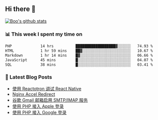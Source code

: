 ## Hi there 👋

[![Boo's github stats](https://github-readme-stats.vercel.app/api?username=0xAiKang)](https://github.com/anuraghazra/github-readme-stats)

<!-- [![Most Used Langs](https://github-readme-stats.vercel.app/api/top-langs/?username=0xAiKang)](https://github.com/anuraghazra/github-readme-stats) -->

### 📊 This week I spent my time on
<!--START_SECTION:waka-->

```txt
PHP             14 hrs          ██████████████████▓░░░░░░   74.93 %
HTML            1 hr 59 mins    ██▓░░░░░░░░░░░░░░░░░░░░░░   10.67 %
Markdown        1 hr 14 mins    █▓░░░░░░░░░░░░░░░░░░░░░░░   06.66 %
JavaScript      45 mins         █░░░░░░░░░░░░░░░░░░░░░░░░   04.07 %
SQL             38 mins         █░░░░░░░░░░░░░░░░░░░░░░░░   03.41 %
```

<!--END_SECTION:waka-->

### 📕 Latest Blog Posts
<!-- BLOG-POST-LIST:START -->
- [使用 Reactotron 调试 React Native](https://www.0x2beace.com/debug-react-native-using-reactotron/)
- [Nginx Accel Redirect](https://www.0x2beace.com/nginx-accel-redirect/)
- [谷歌 Gmail 邮箱启用 SMTP/IMAP 服务](https://www.0x2beace.com/enable-smtp-imap-service-in-google-gmail-mailbox/)
- [使用 PHP 接入 Apple 登录](https://www.0x2beace.com/sign-in-with-apple/)
- [使用 PHP 接入 Google 登录](https://www.0x2beace.com/sign-in-with-google/)
<!-- BLOG-POST-LIST:END -->

